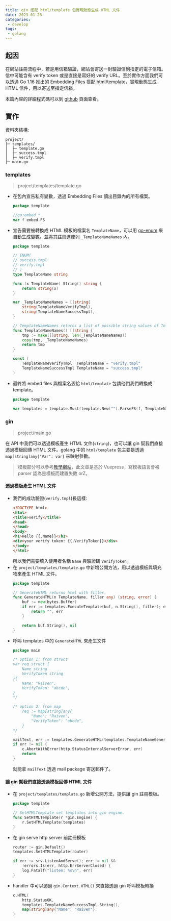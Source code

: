 ```yaml
---
title: gin 搭配 html/template 包實現動態生成 HTML 文件
date: 2023-01-26
categories:
 - develop
tags:
 - golang
---
```


## 起因

在網站註冊流程中，若是用信箱驗證，網站會寄送一封驗證信到指定的電子信箱。信中可能含有 verify token 或是直接是寫好的 verify URL。至於實作方面我們可以透過 Go 1.16 推出的 Embedding Files 搭配 html/template，實現動態生成 HTML 信件，用以寄送至指定信箱。

本篇內容的詳細程式碼可以到 [github](https://github.com/omegaatt36/gin-embed-template) 頁面查看。

## 實作
資料夾結構:
```
project/
├─ templates/
│  ├─ template.go
│  ├─ success.tmpl
│  ├─ verify.tmpl
├─ main.go

```

### templates
> project/templates/template.go

- 在包內宣告私有變數，透過 Embedding Files 讀出目錄內的所有檔案。
    ```go
    package template

    //go:embed *
    var f embed.FS
    ```
- 宣告需要被轉換成 HTML 模板的檔案名 `TemplateName`，可以用 [go-enum](https://github.com/abice/go-enum) 來自動生成變數。並將其註冊進陣列 `_TemplateNameNames` 內。
    ```go
    package template

    // ENUM(
    // success.tmpl
    // verify.tmpl
    // )
    type TemplateName string
    
    func (x TemplateName) String() string {
    	return string(x)
    }
    
    var _TemplateNameNames = []string{
    	string(TemplateNameVerifyTmpl),
    	string(TemplateNameSuccessTmpl),
    }
    
    // TemplateNameNames returns a list of possible string values of TemplateName.
    func TemplateNameNames() []string {
    	tmp := make([]string, len(_TemplateNameNames))
    	copy(tmp, _TemplateNameNames)
    	return tmp
    }
    
    const (
    	TemplateNameVerifyTmpl  TemplateName = "verify.tmpl"
    	TemplateNameSuccessTmpl TemplateName = "success.tmpl"
    )
    ```
- 最終將 embed files 與檔案名丟給 `html/template` 包請他們我們轉換成 template。
    ```go
    package template
    
    var templates = template.Must(template.New("").ParseFS(f, TemplateNameNames()...))
    ```

### gin
> project/main.go

在 API 中我們可以透過模板產生 HTML 文件(`string`)，也可以讓 gin 幫我們直接透過模板回傳 HTML 文件。golang 中的 `html/template` 包主要是透過 `map[string]any{"Var": var}` 來映射參數。

> 模板部分可以參考[教學網站](https://gowebexamples.com/templates/)，此文章是基於 Vuepress，寫模板語言會被 parser 認為是模板而建置失敗 orZ。

#### 透過模板產生 HTML 文件
- 我們的成功驗證(`verify.tmpl`)長這樣:
    ```html
    <!DOCTYPE html>
    <html>
    <title>verify</title>
    <head>
    </head>
    <body>
    <h1>Hello {{.Name}}</h1>
    <div>your verify token: {{.VerifyToken}}</div>
    </body>
    </html>
    ```
    所以我們需要填入使用者名稱 `Name` 與驗證碼 `VerifyToken`。
- 在 `project/templates/template.go` 中新增公開方法，用以透過模板與填充物來產生 HTML 文件。
    ```go
    package template
    
    // GenerateHTML returns html with filler.
    func GenerateHTML(n TemplateName, filler any) (string, error) {
    	buf := new(bytes.Buffer)
    	if err := templates.ExecuteTemplate(buf, n.String(), filler); err != nil {
    		return "", err
    	}
    
    	return buf.String(), nil
    }
    ```
- 呼叫 templates 中的 `GenerateHTML` 來產生文件
    ```go
    package main

    /* option 1: from struct
    var req struct {
		Name string
        VerifyToken string
	}{
        Name: "Raiven",
        VerifyToken: "abcde",
    }
    */

    /* option 2: from map
        req := map[string]any{
            "Name": "Raiven",
            "VerifyToken": "abcde",
        }
    */

    mailText, err := templates.GenerateHTML(templates.TemplateNameGeneralTmpl, req)
    if err != nil {
        c.AbortWithError(http.StatusInternalServerError, err)
        return
    }
    ```
    就能拿 `mailText` 透過 mail package 寄送郵件了。

#### 讓 gin 幫我們直接透過模板回傳 HTML 文件

- 在 `project/templates/template.go` 新增公開方法，提供讓 gin 註冊模板。
    ```go
    package template

    // SetHTMLTemplate set templates into gin engine.
    func SetHTMLTemplate(r *gin.Engine) {
    	r.SetHTMLTemplate(templates)
    }
    ```
- 在 gin serve http server 前註冊模板
    ```go
    router := gin.Default()
	templates.SetHTMLTemplate(router)

	if err := srv.ListenAndServe(); err != nil &&
		!errors.Is(err, http.ErrServerClosed) {
		log.Fatalf("listen: %s\n", err)
	}
    ```
- handler 中可以透過 `gin.Context.HTML()` 來直接透過 gin 呼叫模板轉換
    ```go
	c.HTML(
		http.StatusOK,
		templates.TemplateNameSuccessTmpl.String(),
		map[string]any{"Name": "Raiven"},
	)
    ```